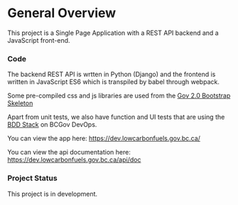 # General Overview

This project is a Single Page Application with a REST API backend and a JavaScript front-end.

### Code
The backend REST API is wrtten in Python (Django) and the frontend is written in JavaScript ES6 which is transpiled by babel through webpack.

Some pre-compiled css and js libraries are used from the [Gov 2.0 Bootstrap Skeleton](https://github.com/bcgov/Gov-2.0-Bootstrap-Skeleton)

Apart from unit tests, we also have function and UI tests that are using the [BDD Stack](https://github.com/BCDevOps/BDDStack) on BCGov DevOps.

You can view the app here:
https://dev.lowcarbonfuels.gov.bc.ca/

You can view the api documentation here:
https://dev.lowcarbonfuels.gov.bc.ca/api/doc

### Project Status
This project is in development.
